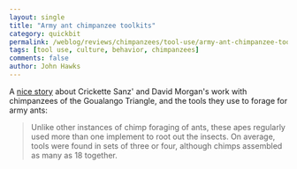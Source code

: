 ```yaml
---
layout: single 
title: "Army ant chimpanzee toolkits" 
category: quickbit
permalink: /weblog/reviews/chimpanzees/tool-use/army-ant-chimpanzee-tools-sanz-morgan-2009.html
tags: [tool use, culture, behavior, chimpanzees] 
comments: false 
author: John Hawks 
---
```


A <a href="http://www.msnbc.msn.com/id/32788158/ns/technology_and_science-science/">nice story</a> about Crickette Sanz' and David Morgan's work with chimpanzees of the Goualango Triangle, and the tools they use to forage for army ants:

<blockquote>Unlike other instances of chimp foraging of ants, these apes regularly used more than one implement to root out the insects. On average, tools were found in sets of three or four, although chimps assembled as many as 18 together.</blockquote>

